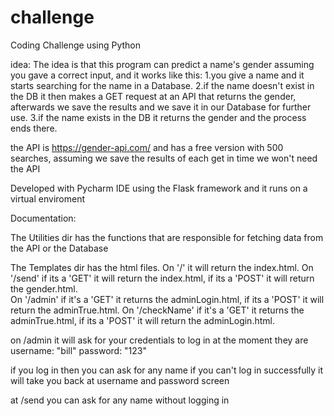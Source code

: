 # challenge

Coding Challenge using Python

idea: The idea is that this program can predict a name's gender assuming you gave a correct input, and it works like this:
1.you give a name and it starts searching for the name in a Database.
2.if the name doesn't exist in the DB it then makes a GET request at an API that returns the gender, afterwards we save the results
and we save it in our Database for further use.
3.if the name exists in the DB it returns the gender and the process ends there.

the API is https://gender-api.com/ and has a free version with 500 searches, assuming we save the results of each get in time we
won't need the API 


Developed with Pycharm IDE using the Flask framework and it runs on a virtual enviroment

Documentation:

The Utilities dir has the functions that are responsible for fetching data from the API or the Database

The Templates dir has the html files.
On '/' it will return the index.html. 
On '/send' if its a 'GET' it will return the index.html, if its a 'POST' it will return the gender.html.  
On '/admin' if it's a 'GET' it returns the adminLogin.html, if its a 'POST' it will return the adminTrue.html. 
On '/checkName' if it's a 'GET' it returns the adminTrue.html, if its a 'POST' it will return the adminLogin.html. 

on /admin it will ask for your credentials to log in at the moment they are 
username: "bill" 
password: "123"

if you log in then you can ask for any name
if you can't log in successfully it will take you back at username and password screen


at /send you can ask for any name without logging in 

